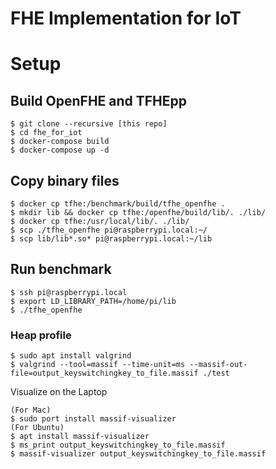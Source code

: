 # FHE Implementation for IoT

# Setup

## Build OpenFHE and TFHEpp

```
$ git clone --recursive [this repo]
$ cd fhe_for_iot
$ docker-compose build
$ docker-compose up -d
```

## Copy binary files

```
$ docker cp tfhe:/benchmark/build/tfhe_openfhe .
$ mkdir lib && docker cp tfhe:/openfhe/build/lib/. ./lib/
$ docker cp tfhe:/usr/local/lib/. ./lib/
$ scp ./tfhe_openfhe pi@raspberrypi.local:~/
$ scp lib/lib*.so* pi@raspberrypi.local:~/lib
```

## Run benchmark

```
$ ssh pi@raspberrypi.local
$ export LD_LIBRARY_PATH=/home/pi/lib
$ ./tfhe_openfhe
```

### Heap profile

```
$ sudo apt install valgrind
$ valgrind --tool=massif --time-unit=ms --massif-out-file=output_keyswitchingkey_to_file.massif ./test
```

Visualize on the Laptop

```
(For Mac)
$ sudo port install massif-visualizer
(For Ubuntu)
$ apt install massif-visualizer
$ ms_print output_keyswitchingkey_to_file.massif
$ massif-visualizer output_keyswitchingkey_to_file.massif
```
